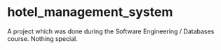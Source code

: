 # hotel_management_system

A project which was done during the Software Engineering / Databases course. Nothing special.

